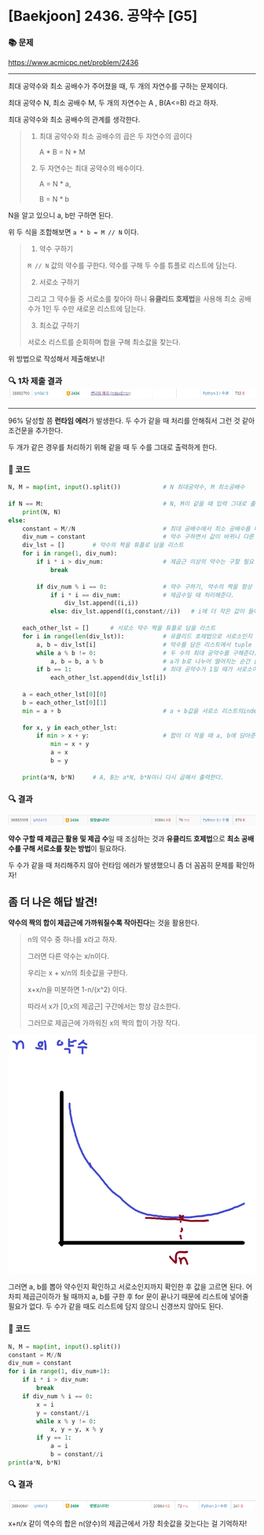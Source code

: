 # [Baekjoon] 2436. 공약수 [G5]

### 📚 문제

https://www.acmicpc.net/problem/2436

---

최대 공약수와 최소 공배수가 주어졌을 때, 두 개의 자연수를 구하는 문제이다.

최대 공약수 N, 최소 공배수 M, 두 개의 자연수는 A , B(A<=B) 라고 하자.

최대 공약수와 최소 공배수의 관계를 생각한다.

> 1. 최대 공약수와 최소 공배수의 곱은 두 자연수의 곱이다
>
>    A * B = N * M
>
> 2. 두 자연수는 최대 공약수의 배수이다.
>
>    A = N * a, 
>
>    B = N * b

N을 알고 있으니 a, b만 구하면 된다.

위 두 식을 조합해보면 `a * b = M // N` 이다.

>1. 약수 구하기
>
>   `M // N` 값의 약수를 구한다. 약수를 구해 두 수를 튜플로 리스트에 담는다.
>
>2. 서로소 구하기
>
>   그리고 그 약수들 중 서로소를 찾아야 하니 **유클리드 호제법**을 사용해 최소 공배수가 1인 두 수만 새로운 리스트에 담는다.
>
>3. 최소값 구하기
>
>   서로소 리스트를 순회하며 합을 구해 최소값을 찾는다.

위 방법으로 작성해서 제출해보니!

### 🔍 1차 제출 결과 ![image-20220210231749998](G5_2436.assets/image-20220210231749998.png)

---

96% 달성할 쯤 **런타임 에러**가 발생한다. 두 수가 같을 때 처리를 안해줘서 그런 것 같아 조건문을 추가한다.

두 개가 같은 경우를 처리하기 위해 같을 때 두 수를 그대로 출력하게 한다.

### 📒 코드

```python
N, M = map(int, input().split())            # N 최대공약수, M 최소공배수

if N == M:                                  # N, M이 같을 때 입력 그대로 출력한다.
    print(N, N)
else:
    constant = M//N                         # 최대 공배수에서 최소 공배수를 나눈다.
    div_num = constant                      # 약수 구하면서 값이 바뀌니 다른 변수에 저장
    div_lst = []        # 약수의 짝을 튜플로 담을 리스트
    for i in range(1, div_num):
        if i * i > div_num:                 # 제곱근 이상의 약수는 구할 필요 없다.
            break
        
        if div_num % i == 0:                # 약수 구하기, 약수의 짝을 항상 생각한다.
            if i * i == div_num:            # 제곱수일 때 처리해준다.
                div_lst.append((i,i))       
            else: div_lst.append((i,constant//i))   # i에 더 작은 값이 들어간다.

    each_other_lst = []      # 서로소 약수 짝을 튜플로 담을 리스트
    for i in range(len(div_lst)):           # 유클리드 호제법으로 서로소인지 구하기
        a, b = div_lst[i]                   # 약수를 담은 리스트에서 tuple 하나씩 가져온다.
        while a % b != 0:                   # 두 수의 최대 공약수를 구해준다.
            a, b = b, a % b                 # a가 b로 나누어 떨어지는 순간 출력되는 b가 최대 공약수이다.
        if b == 1:                          # 최대 공약수가 1일 때가 서로소이다.
            each_other_lst.append(div_lst[i])

    a = each_other_lst[0][0]
    b = each_other_lst[0][1]
    min = a + b                             # a + b값을 서로소 리스트의index 0 값으로 초기화

    for x, y in each_other_lst:
        if min > x + y:                     # 합이 더 작을 때 a, b에 담아준다.
            min = x + y
            a = x
            b = y

    print(a*N, b*N)     # A, B는 a*N, b*N이니 다시 곱해서 출력한다.
```

### 🔍 결과

![image-20220210231908533](G5_2436.assets/image-20220210231908533.png)

**약수 구할 때 제곱근 활용 및 제곱 수**일 때 조심하는 것과 **유클리드 호제법**으로 **최소 공배수를 구해 서로소를 찾는 방법**이 필요하다.

두 수가 같을 때 처리해주지 않아 런타임 에러가 발생했으니 좀 더 꼼꼼히 문제를 확인하자!

## 좀 더 나은 해답 발견!

**약수의 짝의 합이 제곱근에 가까워질수록 작아진다**는 것을 활용한다.

>n의 약수 중 하나를 x라고 하자.
>
>그러면 다른 약수는 x/n이다.
>
>우리는 x + x/n의 최솟값을 구한다.
>
>x+x/n을 미분하면 1-n/(x^2) 이다.
>
>따라서 x가 [0,x의 제곱근] 구간에서는 항상 감소한다.
>
>그러므로 제곱근에 가까워진 x의 짝의 합이 가장 작다.

![image-20220212015014181](G5_2436.assets/image-20220212015014181.png)

그러면 a, b를 뽑아 약수인지 확인하고 서로소인지까지 확인한 후 값을 고르면 된다. 어차피 제곱근이하가 될 때까지 a, b를 구한 후 for 문이 끝나기 때문에 리스트에 넣어줄 필요가 없다. 두 수가 같을 때도 리스트에 담지 않으니 신경쓰지 않아도 된다.

### 📒 코드

```python
N, M = map(int, input().split())
constant = M//N
div_num = constant
for i in range(1, div_num+1):
    if i * i > div_num:
        break
    if div_num % i == 0:
        x = i
        y = constant//i
        while x % y != 0:
            x, y = y, x % y
        if y == 1:
            a = i
            b = constant//i
print(a*N, b*N)
```

### 🔍 결과

![image-20220212015125932](G5_2436.assets/image-20220212015125932.png)

x+n/x 같이 역수의 합은 n(양수)의 제곱근에서 가장 최솟값을 갖는다는 걸 기억하자!